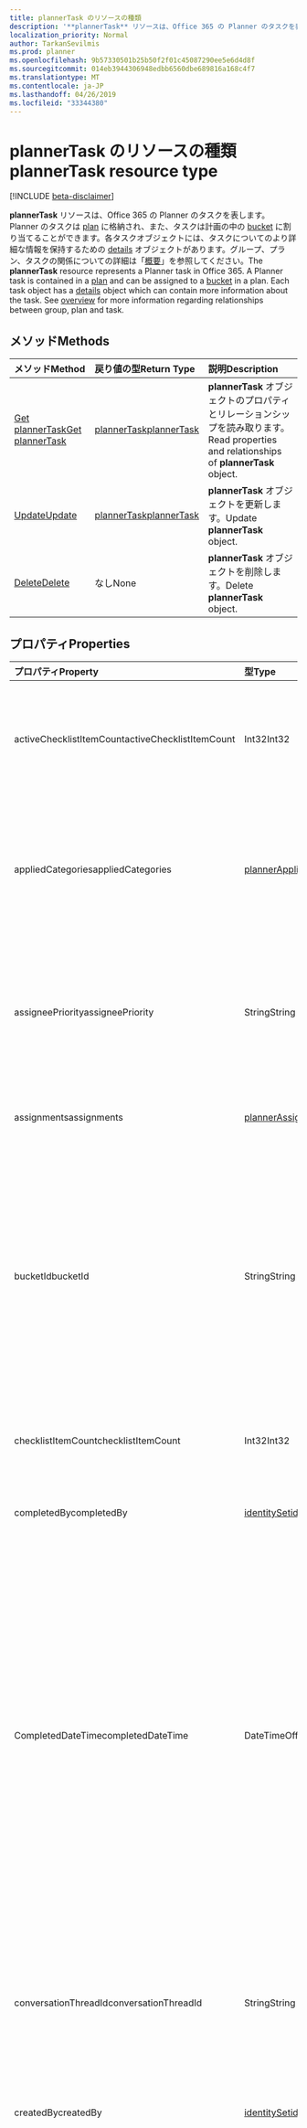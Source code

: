 ```yaml
---
title: plannerTask のリソースの種類
description: '**plannerTask** リソースは、Office 365 の Planner のタスクを表します。Planner のタスクは plan に格納され、また、タスクは計画の中の bucket に割り当てることができます。各タスクオブジェクトには、タスクについてのより詳細な情報を保持するための details オブジェクトがあります。グループ、プラン、タスクの関係についての詳細は「概要」を参照してください。'
localization_priority: Normal
author: TarkanSevilmis
ms.prod: planner
ms.openlocfilehash: 9b57330501b25b50f2f01c45087290ee5e6d4d8f
ms.sourcegitcommit: 014eb3944306948edbb6560dbe689816a168c4f7
ms.translationtype: MT
ms.contentlocale: ja-JP
ms.lasthandoff: 04/26/2019
ms.locfileid: "33344380"
---
```

# <a name="plannertask-resource-type"></a><span data-ttu-id="3cef0-106">plannerTask のリソースの種類</span><span class="sxs-lookup"><span data-stu-id="3cef0-106">plannerTask resource type</span></span>

[!INCLUDE [beta-disclaimer](../../includes/beta-disclaimer.md)]

<span data-ttu-id="3cef0-p102">**plannerTask** リソースは、Office 365 の Planner のタスクを表します。Planner のタスクは [plan](plannerplan.md) に格納され、また、タスクは計画の中の [bucket](plannerbucket.md) に割り当てることができます。各タスクオブジェクトには、タスクについてのより詳細な情報を保持するための [details](plannertaskdetails.md) オブジェクトがあります。グループ、プラン、タスクの関係についての詳細は「[概要](planner-overview.md)」を参照してください。</span><span class="sxs-lookup"><span data-stu-id="3cef0-p102">The **plannerTask** resource represents a Planner task in Office 365. A Planner task is contained in a [plan](plannerplan.md) and can be assigned to a [bucket](plannerbucket.md) in a plan. Each task object has a [details](plannertaskdetails.md) object which can contain more information about the task. See [overview](planner-overview.md) for more information regarding relationships between group, plan and task.</span></span>


## <a name="methods"></a><span data-ttu-id="3cef0-111">メソッド</span><span class="sxs-lookup"><span data-stu-id="3cef0-111">Methods</span></span>

| <span data-ttu-id="3cef0-112">メソッド</span><span class="sxs-lookup"><span data-stu-id="3cef0-112">Method</span></span>           | <span data-ttu-id="3cef0-113">戻り値の型</span><span class="sxs-lookup"><span data-stu-id="3cef0-113">Return Type</span></span>    |<span data-ttu-id="3cef0-114">説明</span><span class="sxs-lookup"><span data-stu-id="3cef0-114">Description</span></span>|
|:---------------|:--------|:----------|
|[<span data-ttu-id="3cef0-115">Get plannerTask</span><span class="sxs-lookup"><span data-stu-id="3cef0-115">Get plannerTask</span></span>](../api/plannertask-get.md) | [<span data-ttu-id="3cef0-116">plannerTask</span><span class="sxs-lookup"><span data-stu-id="3cef0-116">plannerTask</span></span>](plannertask.md) |<span data-ttu-id="3cef0-117">**plannerTask** オブジェクトのプロパティとリレーションシップを読み取ります。</span><span class="sxs-lookup"><span data-stu-id="3cef0-117">Read properties and relationships of **plannerTask** object.</span></span>|
|[<span data-ttu-id="3cef0-118">Update</span><span class="sxs-lookup"><span data-stu-id="3cef0-118">Update</span></span>](../api/plannertask-update.md) | [<span data-ttu-id="3cef0-119">plannerTask</span><span class="sxs-lookup"><span data-stu-id="3cef0-119">plannerTask</span></span>](plannertask.md) |<span data-ttu-id="3cef0-120">**plannerTask** オブジェクトを更新します。</span><span class="sxs-lookup"><span data-stu-id="3cef0-120">Update **plannerTask** object.</span></span> |
|[<span data-ttu-id="3cef0-121">Delete</span><span class="sxs-lookup"><span data-stu-id="3cef0-121">Delete</span></span>](../api/plannertask-delete.md) | <span data-ttu-id="3cef0-122">なし</span><span class="sxs-lookup"><span data-stu-id="3cef0-122">None</span></span> |<span data-ttu-id="3cef0-123">**plannerTask** オブジェクトを削除します。</span><span class="sxs-lookup"><span data-stu-id="3cef0-123">Delete **plannerTask** object.</span></span> |

## <a name="properties"></a><span data-ttu-id="3cef0-124">プロパティ</span><span class="sxs-lookup"><span data-stu-id="3cef0-124">Properties</span></span>
| <span data-ttu-id="3cef0-125">プロパティ</span><span class="sxs-lookup"><span data-stu-id="3cef0-125">Property</span></span>     | <span data-ttu-id="3cef0-126">型</span><span class="sxs-lookup"><span data-stu-id="3cef0-126">Type</span></span>   |<span data-ttu-id="3cef0-127">説明</span><span class="sxs-lookup"><span data-stu-id="3cef0-127">Description</span></span>|
|:---------------|:--------|:----------|
|<span data-ttu-id="3cef0-128">activeChecklistItemCount</span><span class="sxs-lookup"><span data-stu-id="3cef0-128">activeChecklistItemCount</span></span>|<span data-ttu-id="3cef0-129">Int32</span><span class="sxs-lookup"><span data-stu-id="3cef0-129">Int32</span></span>|<span data-ttu-id="3cef0-130">チェックリストの項目数。値が `false` である場合は、不完全な項目があることを示します。</span><span class="sxs-lookup"><span data-stu-id="3cef0-130">Number of checklist items with value set to `false`, representing incomplete items.</span></span>|
|<span data-ttu-id="3cef0-131">appliedCategories</span><span class="sxs-lookup"><span data-stu-id="3cef0-131">appliedCategories</span></span>|[<span data-ttu-id="3cef0-132">plannerAppliedCategories</span><span class="sxs-lookup"><span data-stu-id="3cef0-132">plannerAppliedCategories</span></span>](plannerappliedcategories.md)|<span data-ttu-id="3cef0-p103">タスクが適用されているカテゴリ。可能な値については、「[適用されるカテゴリ](plannerappliedcategories.md)」を参照してください。</span><span class="sxs-lookup"><span data-stu-id="3cef0-p103">The categories to which the task has been applied. See [applied Categories](plannerappliedcategories.md) for possible values.</span></span>|
|<span data-ttu-id="3cef0-135">assigneePriority</span><span class="sxs-lookup"><span data-stu-id="3cef0-135">assigneePriority</span></span>|<span data-ttu-id="3cef0-136">String</span><span class="sxs-lookup"><span data-stu-id="3cef0-136">String</span></span>|<span data-ttu-id="3cef0-p104">リスト ビューでこの種類の項目の順序付けに使用するヒント。形式は[ここ](planner-order-hint-format.md)の説明に従って定義されます。</span><span class="sxs-lookup"><span data-stu-id="3cef0-p104">Hint used to order items of this type in a list view. The format is defined as outlined [here](planner-order-hint-format.md).</span></span>|
|<span data-ttu-id="3cef0-139">assignments</span><span class="sxs-lookup"><span data-stu-id="3cef0-139">assignments</span></span>|[<span data-ttu-id="3cef0-140">plannerAssignments</span><span class="sxs-lookup"><span data-stu-id="3cef0-140">plannerAssignments</span></span>](plannerassignments.md)|<span data-ttu-id="3cef0-141">タスクが割り当てられている一連の担当者。</span><span class="sxs-lookup"><span data-stu-id="3cef0-141">The set of assignees the task is assigned to.</span></span>|
|<span data-ttu-id="3cef0-142">bucketId</span><span class="sxs-lookup"><span data-stu-id="3cef0-142">bucketId</span></span>|<span data-ttu-id="3cef0-143">String</span><span class="sxs-lookup"><span data-stu-id="3cef0-143">String</span></span>|<span data-ttu-id="3cef0-144">タスクが属しているバケット ID。</span><span class="sxs-lookup"><span data-stu-id="3cef0-144">Bucket ID to which the task belongs.</span></span> <span data-ttu-id="3cef0-145">バケットは、タスクが存在している計画に含まれている必要があります。</span><span class="sxs-lookup"><span data-stu-id="3cef0-145">The bucket needs to be in the plan that the task is in.</span></span> <span data-ttu-id="3cef0-146">28 文字長で、大文字と小文字の区別があります。</span><span class="sxs-lookup"><span data-stu-id="3cef0-146">It is 28 characters long and case-sensitive.</span></span> <span data-ttu-id="3cef0-147">[書式検証](tasks-identifiers-disclaimer.md)はサービスによって行われます。</span><span class="sxs-lookup"><span data-stu-id="3cef0-147">[Format validation](tasks-identifiers-disclaimer.md) is done on the service.</span></span> |
|<span data-ttu-id="3cef0-148">checklistItemCount</span><span class="sxs-lookup"><span data-stu-id="3cef0-148">checklistItemCount</span></span>|<span data-ttu-id="3cef0-149">Int32</span><span class="sxs-lookup"><span data-stu-id="3cef0-149">Int32</span></span>|<span data-ttu-id="3cef0-150">タスクに存在するチェックリストの項目の数です。</span><span class="sxs-lookup"><span data-stu-id="3cef0-150">Number of checklist items that are present on the task.</span></span>|
|<span data-ttu-id="3cef0-151">completedBy</span><span class="sxs-lookup"><span data-stu-id="3cef0-151">completedBy</span></span>|[<span data-ttu-id="3cef0-152">identitySet</span><span class="sxs-lookup"><span data-stu-id="3cef0-152">identitySet</span></span>](identityset.md)|<span data-ttu-id="3cef0-153">タスクを完了したユーザーの ID。</span><span class="sxs-lookup"><span data-stu-id="3cef0-153">Identity of the user that completed the task.</span></span>|
|<span data-ttu-id="3cef0-154">CompletedDateTime</span><span class="sxs-lookup"><span data-stu-id="3cef0-154">completedDateTime</span></span>|<span data-ttu-id="3cef0-155">DateTimeOffset</span><span class="sxs-lookup"><span data-stu-id="3cef0-155">DateTimeOffset</span></span>|<span data-ttu-id="3cef0-p106">読み取り専用。タスクの `'percentComplete'` が `'100'` にセットされる日時。Timestamp 型は、ISO 8601 形式を使用して日付と時刻の情報を表し、必ず UTC 時間です。たとえば、2014 年 1 月 1 日午前 0 時 (UTC) は、次のようになります。`'2014-01-01T00:00:00Z'`</span><span class="sxs-lookup"><span data-stu-id="3cef0-p106">Read-only. Date and time at which the `'percentComplete'` of the task is set to `'100'`. The Timestamp type represents date and time information using ISO 8601 format and is always in UTC time. For example, midnight UTC on Jan 1, 2014 would look like this: `'2014-01-01T00:00:00Z'`</span></span>|
|<span data-ttu-id="3cef0-160">conversationThreadId</span><span class="sxs-lookup"><span data-stu-id="3cef0-160">conversationThreadId</span></span>|<span data-ttu-id="3cef0-161">String</span><span class="sxs-lookup"><span data-stu-id="3cef0-161">String</span></span>|<span data-ttu-id="3cef0-p107">タスク内の会話のスレッド ID。これは、グループ内に作成された会話スレッド オブジェクトの ID です。</span><span class="sxs-lookup"><span data-stu-id="3cef0-p107">Thread ID of the conversation on the task. This is the ID of the conversation thread object created in the group.</span></span>|
|<span data-ttu-id="3cef0-164">createdBy</span><span class="sxs-lookup"><span data-stu-id="3cef0-164">createdBy</span></span>|[<span data-ttu-id="3cef0-165">identitySet</span><span class="sxs-lookup"><span data-stu-id="3cef0-165">identitySet</span></span>](identityset.md)|<span data-ttu-id="3cef0-166">タスクを作成したユーザーの ID。</span><span class="sxs-lookup"><span data-stu-id="3cef0-166">Identity of the user that created the task.</span></span>|
|<span data-ttu-id="3cef0-167">createdDateTime</span><span class="sxs-lookup"><span data-stu-id="3cef0-167">createdDateTime</span></span>|<span data-ttu-id="3cef0-168">DateTimeOffset</span><span class="sxs-lookup"><span data-stu-id="3cef0-168">DateTimeOffset</span></span>|<span data-ttu-id="3cef0-p108">読み取り専用。タスクが作成された日時。Timestamp 型は、ISO 8601 形式を使用して日付と時刻の情報を表し、必ず UTC 時間です。たとえば、2014 年 1 月 1 日午前 0 時 (UTC) は、次のようになります。`'2014-01-01T00:00:00Z'`</span><span class="sxs-lookup"><span data-stu-id="3cef0-p108">Read-only. Date and time at which the task is created. The Timestamp type represents date and time information using ISO 8601 format and is always in UTC time. For example, midnight UTC on Jan 1, 2014 would look like this: `'2014-01-01T00:00:00Z'`</span></span>|
|<span data-ttu-id="3cef0-173">dueDateTime</span><span class="sxs-lookup"><span data-stu-id="3cef0-173">dueDateTime</span></span>|<span data-ttu-id="3cef0-174">DateTimeOffset</span><span class="sxs-lookup"><span data-stu-id="3cef0-174">DateTimeOffset</span></span>|<span data-ttu-id="3cef0-p109">タスクが期限切れになる日時。Timestamp 型は、ISO 8601 形式を使用して日付と時刻の情報を表し、必ず UTC 時間です。たとえば、2014 年 1 月 1 日午前 0 時 (UTC) は、次のようになります。`'2014-01-01T00:00:00Z'`</span><span class="sxs-lookup"><span data-stu-id="3cef0-p109">Date and time at which the task is due. The Timestamp type represents date and time information using ISO 8601 format and is always in UTC time. For example, midnight UTC on Jan 1, 2014 would look like this: `'2014-01-01T00:00:00Z'`</span></span>|
|<span data-ttu-id="3cef0-178">hasDescription</span><span class="sxs-lookup"><span data-stu-id="3cef0-178">hasDescription</span></span>|<span data-ttu-id="3cef0-179">Boolean</span><span class="sxs-lookup"><span data-stu-id="3cef0-179">Boolean</span></span>|<span data-ttu-id="3cef0-p110">読み取り専用。タスクの details オブジェクトが保持する説明が空でない場合、値は `true` になり、そうでない場合は `false` になります。</span><span class="sxs-lookup"><span data-stu-id="3cef0-p110">Read-only. Value is `true` if the details object of the task has a non-empty description and `false` otherwise.</span></span>|
|<span data-ttu-id="3cef0-182">id</span><span class="sxs-lookup"><span data-stu-id="3cef0-182">id</span></span>|<span data-ttu-id="3cef0-183">String</span><span class="sxs-lookup"><span data-stu-id="3cef0-183">String</span></span>|<span data-ttu-id="3cef0-184">読み取り専用。</span><span class="sxs-lookup"><span data-stu-id="3cef0-184">Read-only.</span></span> <span data-ttu-id="3cef0-185">タスクの ID。</span><span class="sxs-lookup"><span data-stu-id="3cef0-185">ID of the task.</span></span> <span data-ttu-id="3cef0-186">28 文字長で、大文字と小文字の区別があります。</span><span class="sxs-lookup"><span data-stu-id="3cef0-186">It is 28 characters long and case-sensitive.</span></span> <span data-ttu-id="3cef0-187">[書式検証](tasks-identifiers-disclaimer.md)はサービスによって行われます。</span><span class="sxs-lookup"><span data-stu-id="3cef0-187">[Format validation](tasks-identifiers-disclaimer.md) is done on the service.</span></span>|
|<span data-ttu-id="3cef0-188">orderHint</span><span class="sxs-lookup"><span data-stu-id="3cef0-188">orderHint</span></span>|<span data-ttu-id="3cef0-189">String</span><span class="sxs-lookup"><span data-stu-id="3cef0-189">String</span></span>|<span data-ttu-id="3cef0-p112">リスト ビューでこの種類の項目の順序付けに使用するヒント。形式は[ここ](planner-order-hint-format.md)の説明に従って定義されます。</span><span class="sxs-lookup"><span data-stu-id="3cef0-p112">Hint used to order items of this type in a list view. The format is defined as outlined [here](planner-order-hint-format.md).</span></span>|
|<span data-ttu-id="3cef0-192">percentComplete</span><span class="sxs-lookup"><span data-stu-id="3cef0-192">percentComplete</span></span>|<span data-ttu-id="3cef0-193">Int32</span><span class="sxs-lookup"><span data-stu-id="3cef0-193">Int32</span></span>|<span data-ttu-id="3cef0-p113">タスクの完了の割合。`100` に設定すると、タスクが完了したと見なされます。</span><span class="sxs-lookup"><span data-stu-id="3cef0-p113">Percentage of task completion. When set to `100`, the task is considered completed.</span></span> |
|<span data-ttu-id="3cef0-196">planId</span><span class="sxs-lookup"><span data-stu-id="3cef0-196">planId</span></span>|<span data-ttu-id="3cef0-197">String</span><span class="sxs-lookup"><span data-stu-id="3cef0-197">String</span></span>|<span data-ttu-id="3cef0-198">タスクが属している計画 ID。</span><span class="sxs-lookup"><span data-stu-id="3cef0-198">Plan ID to which the task belongs.</span></span>|
|<span data-ttu-id="3cef0-199">previewType</span><span class="sxs-lookup"><span data-stu-id="3cef0-199">previewType</span></span>|<span data-ttu-id="3cef0-200">String</span><span class="sxs-lookup"><span data-stu-id="3cef0-200">String</span></span>|<span data-ttu-id="3cef0-201">タスクに表示されるプレビューの種類を設定します。</span><span class="sxs-lookup"><span data-stu-id="3cef0-201">This sets the type of preview that shows up on the task.</span></span> <span data-ttu-id="3cef0-202">可能な値は、`automatic`、`noPreview`、`checklist`、`description`、`reference` です。</span><span class="sxs-lookup"><span data-stu-id="3cef0-202">Possible values are: `automatic`, `noPreview`, `checklist`, `description`, `reference`.</span></span>|
|<span data-ttu-id="3cef0-203">referenceCount</span><span class="sxs-lookup"><span data-stu-id="3cef0-203">referenceCount</span></span>|<span data-ttu-id="3cef0-204">Int32</span><span class="sxs-lookup"><span data-stu-id="3cef0-204">Int32</span></span>|<span data-ttu-id="3cef0-205">タスクに上に存在している外部への参照の数。</span><span class="sxs-lookup"><span data-stu-id="3cef0-205">Number of external references that exist on the task.</span></span>|
|<span data-ttu-id="3cef0-206">startDateTime</span><span class="sxs-lookup"><span data-stu-id="3cef0-206">startDateTime</span></span>|<span data-ttu-id="3cef0-207">DateTimeOffset</span><span class="sxs-lookup"><span data-stu-id="3cef0-207">DateTimeOffset</span></span>|<span data-ttu-id="3cef0-p115">タスクが開始される日時。Timestamp 型は、ISO 8601 形式を使用して日付と時刻の情報を表し、必ず UTC 時間です。たとえば、2014 年 1 月 1 日午前 0 時 (UTC) は、次のようになります。`'2014-01-01T00:00:00Z'`</span><span class="sxs-lookup"><span data-stu-id="3cef0-p115">Date and time at which the task starts. The Timestamp type represents date and time information using ISO 8601 format and is always in UTC time. For example, midnight UTC on Jan 1, 2014 would look like this: `'2014-01-01T00:00:00Z'`</span></span>|
|<span data-ttu-id="3cef0-211">title</span><span class="sxs-lookup"><span data-stu-id="3cef0-211">title</span></span>|<span data-ttu-id="3cef0-212">String</span><span class="sxs-lookup"><span data-stu-id="3cef0-212">String</span></span>|<span data-ttu-id="3cef0-213">タスクのタイトル。</span><span class="sxs-lookup"><span data-stu-id="3cef0-213">Title of the task.</span></span>|

## <a name="relationships"></a><span data-ttu-id="3cef0-214">リレーションシップ</span><span class="sxs-lookup"><span data-stu-id="3cef0-214">Relationships</span></span>
| <span data-ttu-id="3cef0-215">リレーションシップ</span><span class="sxs-lookup"><span data-stu-id="3cef0-215">Relationship</span></span> | <span data-ttu-id="3cef0-216">型</span><span class="sxs-lookup"><span data-stu-id="3cef0-216">Type</span></span>   |<span data-ttu-id="3cef0-217">説明</span><span class="sxs-lookup"><span data-stu-id="3cef0-217">Description</span></span>|
|:---------------|:--------|:----------|
|<span data-ttu-id="3cef0-218">assignedToTaskBoardFormat</span><span class="sxs-lookup"><span data-stu-id="3cef0-218">assignedToTaskBoardFormat</span></span>|[<span data-ttu-id="3cef0-219">plannerAssignedToTaskBoardTaskFormat</span><span class="sxs-lookup"><span data-stu-id="3cef0-219">plannerAssignedToTaskBoardTaskFormat</span></span>](plannerassignedtotaskboardtaskformat.md)| <span data-ttu-id="3cef0-p116">読み取り専用。Null 許容型。assignedTo 別にグループ化されるときに、タスク ボード ビューにタスクを正しくレンダリングするために使用されます。</span><span class="sxs-lookup"><span data-stu-id="3cef0-p116">Read-only. Nullable. Used to render the task correctly in the task board view when grouped by assignedTo.</span></span>|
|<span data-ttu-id="3cef0-223">bucketTaskBoardFormat</span><span class="sxs-lookup"><span data-stu-id="3cef0-223">bucketTaskBoardFormat</span></span>|[<span data-ttu-id="3cef0-224">plannerBucketTaskBoardTaskFormat</span><span class="sxs-lookup"><span data-stu-id="3cef0-224">plannerBucketTaskBoardTaskFormat</span></span>](plannerbuckettaskboardtaskformat.md)| <span data-ttu-id="3cef0-p117">読み取り専用。Null 許容型。バケット別にグループ化されるときに、タスク ボード ビューにタスクを正しくレンダリングするために使用されます。</span><span class="sxs-lookup"><span data-stu-id="3cef0-p117">Read-only. Nullable. Used to render the task correctly in the task board view when grouped by bucket.</span></span>|
|<span data-ttu-id="3cef0-228">詳細</span><span class="sxs-lookup"><span data-stu-id="3cef0-228">details</span></span>|[<span data-ttu-id="3cef0-229">plannerTaskDetails</span><span class="sxs-lookup"><span data-stu-id="3cef0-229">plannerTaskDetails</span></span>](plannertaskdetails.md)| <span data-ttu-id="3cef0-p118">読み取り専用。Null 許容型。タスクに関する追加の詳細。</span><span class="sxs-lookup"><span data-stu-id="3cef0-p118">Read-only. Nullable. Additional details about the task.</span></span>|
|<span data-ttu-id="3cef0-233">progressTaskBoardFormat</span><span class="sxs-lookup"><span data-stu-id="3cef0-233">progressTaskBoardFormat</span></span>|[<span data-ttu-id="3cef0-234">plannerProgressTaskBoardTaskFormat</span><span class="sxs-lookup"><span data-stu-id="3cef0-234">plannerProgressTaskBoardTaskFormat</span></span>](plannerprogresstaskboardtaskformat.md)| <span data-ttu-id="3cef0-p119">読み取り専用。Null 許容型。進捗状態別にグループ化されるときに、タスク ボード ビューにタスクを正しくレンダリングするために使用されます。</span><span class="sxs-lookup"><span data-stu-id="3cef0-p119">Read-only. Nullable. Used to render the task correctly in the task board view when grouped by progress.</span></span>|

## <a name="json-representation"></a><span data-ttu-id="3cef0-238">JSON 表記</span><span class="sxs-lookup"><span data-stu-id="3cef0-238">JSON representation</span></span>
<span data-ttu-id="3cef0-239">以下は、リソースの JSON 表記です。</span><span class="sxs-lookup"><span data-stu-id="3cef0-239">Here is a JSON representation of the resource.</span></span>

<!-- {
  "blockType": "resource",
  "optionalProperties": [

  ],
  "keyProperty": "id",
  "baseType":"microsoft.graph.entity",  
  "@odata.type": "microsoft.graph.plannerTask"
}-->

```json
{
  "activeChecklistItemCount": 1024,
  "appliedCategories": {"@odata.type": "microsoft.graph.plannerAppliedCategories"},
  "assigneePriority": "String",
  "assignments": {"@odata.type": "microsoft.graph.plannerAssignments"},
  "bucketId": "String",
  "checklistItemCount": 1024,
  "completedBy": {"@odata.type": "microsoft.graph.identitySet"},
  "completedDateTime": "String (timestamp)",
  "conversationThreadId": "String",
  "createdBy": {"@odata.type": "microsoft.graph.identitySet"},
  "createdDateTime": "String (timestamp)",
  "dueDateTime": "String (timestamp)",
  "hasDescription": true,
  "id": "String (identifier)",
  "orderHint": "String",
  "percentComplete": 1024,
  "planId": "String",
  "previewType": "String",
  "referenceCount": 1024,
  "startDateTime": "String (timestamp)",
  "title": "String"
}

```

<!-- uuid: 8fcb5dbc-d5aa-4681-8e31-b001d5168d79
2015-10-25 14:57:30 UTC -->
<!--
{
  "type": "#page.annotation",
  "description": "plannerTask resource",
  "keywords": "",
  "section": "documentation",
  "tocPath": "",
  "suppressions": []
}
-->
